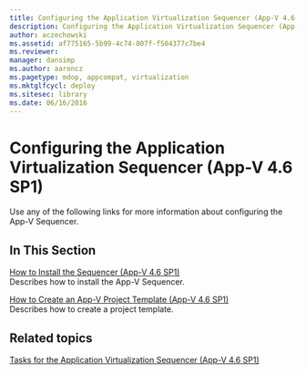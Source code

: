 ```yaml
---
title: Configuring the Application Virtualization Sequencer (App-V 4.6 SP1)
description: Configuring the Application Virtualization Sequencer (App-V 4.6 SP1)
author: aczechowski
ms.assetid: af775165-5b99-4c74-807f-f504377c7be4
ms.reviewer: 
manager: dansimp
ms.author: aaroncz
ms.pagetype: mdop, appcompat, virtualization
ms.mktglfcycl: deploy
ms.sitesec: library
ms.date: 06/16/2016
---
```



# Configuring the Application Virtualization Sequencer (App-V 4.6 SP1)


Use any of the following links for more information about configuring the App-V Sequencer.

## In This Section


<a href="" id="how-to-install-the-sequencer---app-v-4-6-sp1-"></a>[How to Install the Sequencer (App-V 4.6 SP1)](how-to-install-the-sequencer---app-v-46-sp1-.md)  
Describes how to install the App-V Sequencer.

<a href="" id="how-to-create-an-app-v-project-template--app-v-4-6-sp1-"></a>[How to Create an App-V Project Template (App-V 4.6 SP1)](how-to-create-an-app-v-project-template--app-v-46-sp1-.md)  
Describes how to create a project template.

## Related topics


[Tasks for the Application Virtualization Sequencer (App-V 4.6 SP1)](tasks-for-the-application-virtualization-sequencer--app-v-46-sp1-.md)

 

 






